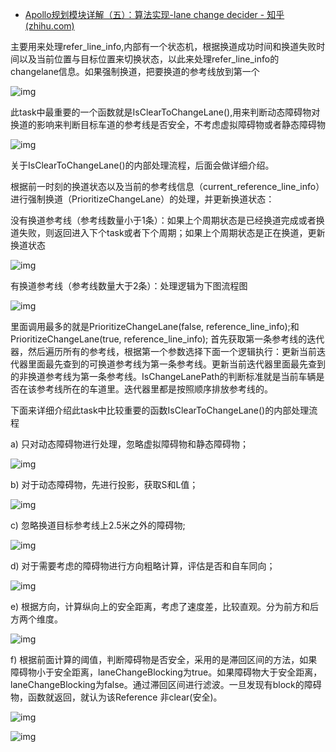 - [Apollo规划模块详解（五）：算法实现-lane change decider - 知乎 (zhihu.com)](https://zhuanlan.zhihu.com/p/439010910)

主要用来处理refer_line_info,内部有一个状态机，根据换道成功时间和换道失败时间以及当前位置与目标位置来切换状态，以此来处理refer_line_info的changelane信息。如果强制换道，把要换道的参考线放到第一个

![img](https://pic4.zhimg.com/80/v2-586d5a794bb3adb0f5ba98a254692b97_720w.png)

此task中最重要的一个函数就是IsClearToChangeLane(),用来判断动态障碍物对换道的影响来判断目标车道的参考线是否安全，不考虑虚拟障碍物或者静态障碍物

![img](https://pic2.zhimg.com/80/v2-df044ae2755d0b42c917eef9d4759b8d_720w.jpg)

关于IsClearToChangeLane()的内部处理流程，后面会做详细介绍。

根据前一时刻的换道状态以及当前的参考线信息（current_reference_line_info）进行强制换道（PrioritizeChangeLane）的处理，并更新换道状态：

没有换道参考线（参考线数量小于1条）：如果上个周期状态是已经换道完成或者换道失败，则返回进入下个task或者下个周期；如果上个周期状态是正在换道，更新换道状态

![img](https://pic4.zhimg.com/80/v2-a42742e6312718dd2b6a32618d560aa3_720w.jpg)

有换道参考线（参考线数量大于2条）：处理逻辑为下图流程图

![img](https://pic1.zhimg.com/80/v2-d59c275c55be2cb35f8da9409c999c34_720w.jpg)

里面调用最多的就是PrioritizeChangeLane(false, reference_line_info);和 PrioritizeChangeLane(true, reference_line_info);
首先获取第一条参考线的迭代器，然后遍历所有的参考线，根据第一个参数选择下面一个逻辑执行：更新当前迭代器里面最先查到的可换道参考线为第一条参考线。更新当前迭代器里面最先查到的非换道参考线为第一条参考线。IsChangeLanePath的判断标准就是当前车辆是否在该参考线所在的车道里。迭代器里都是按照顺序排放参考线的。

下面来详细介绍此task中比较重要的函数IsClearToChangeLane()的内部处理流程

a) 只对动态障碍物进行处理，忽略虚拟障碍物和静态障碍物；

![img](https://pic2.zhimg.com/80/v2-1748b390e68cc361bb282e8e4e20b659_720w.png)

b) 对于动态障碍物，先进行投影，获取S和L值；

![img](https://pic3.zhimg.com/80/v2-cae91d7754b87981ca2022853a3c7ebe_720w.jpg)

c) 忽略换道目标参考线上2.5米之外的障碍物;

![img](https://pic4.zhimg.com/80/v2-8d21f0d391dda5e548f23dcd4b295a53_720w.png)

d) 对于需要考虑的障碍物进行方向粗略计算，评估是否和自车同向；

![img](https://pic2.zhimg.com/80/v2-006924730fe3af968d9a2e549ad100a9_720w.jpg)

e) 根据方向，计算纵向上的安全距离，考虑了速度差，比较直观。分为前方和后方两个维度。

![img](https://pic4.zhimg.com/80/v2-df04238c00ba403acbf1af46bb22f7fb_720w.jpg)

f) 根据前面计算的阈值，判断障碍物是否安全，采用的是滞回区间的方法，如果障碍物小于安全距离，laneChangeBlocking为true。如果障碍物大于安全距离，laneChangeBlocking为false。通过滞回区间进行滤波。一旦发现有block的障碍物，函数就返回，就认为该Reference 非clear(安全)。

![img](https://pic1.zhimg.com/80/v2-458122644e1656c14a2df6b37a9cd884_720w.jpg)

![img](https://pic3.zhimg.com/80/v2-585b0431f8cddc95adf1330ac273b13a_720w.jpg)